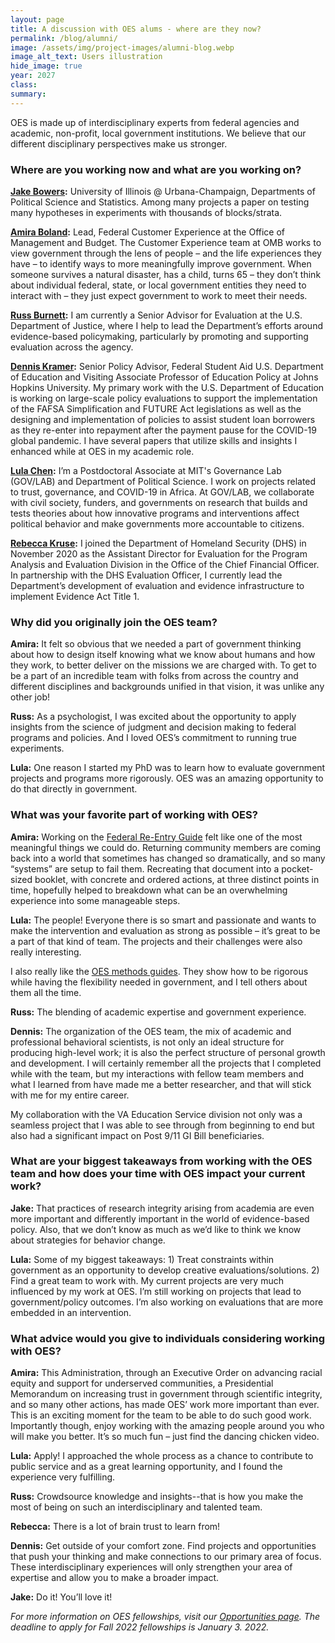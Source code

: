 ```yaml
---	
layout: page	
title: A discussion with OES alums - where are they now?
permalink: /blog/alumni/	
image: /assets/img/project-images/alumni-blog.webp
image_alt_text: Users illustration
hide_image: true
year: 2027
class:	
summary: 	
---	
```

OES is made up of interdisciplinary experts from federal agencies and academic, non-profit, local government institutions. We believe that our different disciplinary perspectives make us stronger. 

### Where are you working now and what are you working on? 

**<a href="https://oes.gsa.gov/team/jake-bowers/" target="_blank">Jake Bowers</a>:** University of Illinois @ Urbana-Champaign, Departments of Political Science and Statistics. Among many projects a paper on testing many hypotheses in experiments with thousands of blocks/strata.

**<a href="https://oes.gsa.gov/team/amira-boland/" target="_blank">Amira Boland</a>:** Lead, Federal Customer Experience at the Office of Management and Budget. The Customer Experience team at OMB works to view government through the lens of people – and the life experiences they have – to identify ways to more meaningfully improve government. When someone survives a natural disaster, has a child, turns 65 – they don’t think about individual federal, state, or local government entities they need to interact with – they just expect government to work to meet their needs.

**<a href="https://oes.gsa.gov/team/russ-burnett/" target="_blank">Russ Burnett</a>:** I am currently a Senior Advisor for Evaluation at the U.S. Department of Justice, where I help to lead the Department’s efforts around evidence-based policymaking, particularly by promoting and supporting evaluation across the agency.

**<a href="https://oes.gsa.gov/team/dennis-kramer/" target="_blank">Dennis Kramer</a>:** Senior Policy Advisor, Federal Student Aid U.S. Department of Education and Visiting Associate Professor of Education Policy at Johns Hopkins University. My primary work with the U.S. Department of Education is working on large-scale policy evaluations to support the implementation of the FAFSA Simplification and FUTURE Act legislations as well as the designing and implementation of policies to assist student loan borrowers as they re-enter into repayment after the payment pause for the COVID-19 global pandemic. I have several papers that utilize skills and insights I enhanced while at OES in my academic role.

**<a href="https://oes.gsa.gov/team/nuole-chen/" target="_blank">Lula Chen</a>:** I’m a Postdoctoral Associate at MIT's Governance Lab (GOV/LAB) and Department of Political Science.  I work on projects related to trust, governance, and COVID-19 in Africa.  At GOV/LAB, we collaborate with civil society, funders, and governments on research that builds and tests theories about how innovative programs and interventions affect political behavior and make governments more accountable to citizens.

**<a href="https://oes.gsa.gov/team/rebecca-kruse/" target="_blank">Rebecca Kruse</a>:** I joined the Department of Homeland Security (DHS) in November 2020 as the Assistant Director for Evaluation for the Program Analysis and Evaluation Division in the Office of the Chief Financial Officer. In partnership with the DHS Evaluation Officer, I currently lead the Department’s development of evaluation and evidence infrastructure to implement Evidence Act Title 1. 


### Why did you originally join the OES team?

**Amira:** It felt so obvious that we needed a part of government thinking about how to design itself knowing what we know about humans and how they work, to better deliver on the missions we are charged with. To get to be a part of an incredible team with folks from across the country and different disciplines and backgrounds unified in that vision, it was unlike any other job!

**Russ:** As a psychologist, I was excited about the opportunity to apply insights from the science of judgment and decision making to federal programs and policies. And I loved OES’s commitment to running true experiments.

**Lula:** One reason I started my PhD was to learn how to evaluate government projects and programs more rigorously.  OES was an amazing opportunity to do that directly in government. 


### What was your favorite part of working with OES? 

**Amira:** Working on the <a href="https://obamawhitehouse.archives.gov/blog/2016/09/15/learn-how-behavioral-science-being-used-better-serve-american-people" target="_blank">Federal Re-Entry Guide</a> felt like one of the most meaningful things we could do. Returning community members are coming back into a world that sometimes has changed so dramatically, and so many “systems” are setup to fail them. Recreating that document into a pocket-sized booklet, with concrete and ordered actions, at three distinct points in time, hopefully helped to breakdown what can be an overwhelming experience into some manageable steps. 

**Lula:** The people! Everyone there is so smart and passionate and wants to make the intervention and evaluation as strong as possible – it’s great to be a part of that kind of team.  The projects and their challenges were also really interesting.

I also really like the <a href="https://oes.gsa.gov/methods/" target="_blank">OES methods guides</a>.  They show how to be rigorous while having the flexibility needed in government, and I tell others about them all the time.

**Russ:** The blending of academic expertise and government experience. 

**Dennis:** The organization of the OES team, the mix of academic and professional behavioral scientists, is not only an ideal structure for producing high-level work; it is also the perfect structure of personal growth and development. I will certainly remember all the projects that I completed while with the team, but my interactions with fellow team members and what I learned from have made me a better researcher, and that will stick with me for my entire career.

My collaboration with the VA Education Service division not only was a seamless project that I was able to see through from beginning to end but also had a significant impact on Post 9/11 GI Bill beneficiaries.


### What are your biggest takeaways from working with the OES team and how does your time with OES impact your current work? 

**Jake:** That practices of research integrity arising from academia are even more important and differently important in the world of evidence-based policy.
Also, that we don’t know as much as we’d like to think we know about strategies for behavior change.

**Lula:** Some of my biggest takeaways: 1) Treat constraints within government as an opportunity to develop creative evaluations/solutions. 2) Find a great team to work with. My current projects are very much influenced by my work at OES. I’m still working on projects that lead to government/policy outcomes. I’m also working on evaluations that are more embedded in an intervention.  


### What advice would you give to individuals considering working with OES? 

**Amira:** This Administration, through an Executive Order on advancing racial equity and support for underserved communities, a Presidential Memorandum on increasing trust in government through scientific integrity, and so many other actions, has made OES’ work more important than ever. This is an exciting moment for the team to be able to do such good work. Importantly though, enjoy working with the amazing people around you who will make you better. It’s so much fun – just find the dancing chicken video.   

**Lula:** Apply!  I approached the whole process as a chance to contribute to public service and as a great learning opportunity, and I found the experience very fulfilling.  

**Russ:** Crowdsource knowledge and insights--that is how you make the most of being on such an interdisciplinary and talented team.

**Rebecca:**  There is a  lot of brain trust to learn from!

**Dennis:** Get outside of your comfort zone. Find projects and opportunities that push your thinking and make connections to our primary area of focus. These interdisciplinary experiences will only strengthen your area of expertise and allow you to make a broader impact.

**Jake:** Do it! You’ll love it!


*For more information on OES fellowships, visit our <a href="https://oes.gsa.gov/opps" target="_blank">Opportunities page</a>. The deadline to apply for Fall 2022 fellowships is January 3. 2022.*

